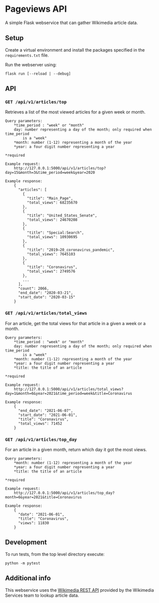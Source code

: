 # Pageviews API

A simple Flask webservice that can gather Wikimedia article data.

## Setup

Create a virtual environment and install the packages specified in the
`requirements.txt` file.

Run the webserver using:
```
flask run [--reload | --debug]
```

## API

### `GET /api/v1/articles/top`

Retrieves a list of the most viewed articles for a given week or month.

```
Query parameters:
    *time_period : "week" or "month"
    day: number representing a day of the month; only required when time_period
        is a "week"
    *month: number (1-12) representing a month of the year
    *year: a four digit number representing a year

*required

Example request:
    http://127.0.0.1:5000/api/v1/articles/top?day=15&month=3&time_period=week&year=2020

Example response:
    {
      "articles": [
        {
          "title": "Main_Page",
          "total_views": 68235670
        },
        {
          "title": "United_States_Senate",
          "total_views": 24670208
        },
        {
          "title": "Special:Search",
          "total_views": 10930695
        },
        {
          "title": "2019–20_coronavirus_pandemic",
          "total_views": 7645103
        },
        {
          "title": "Coronavirus",
          "total_views": 2749576
        },
        ...
      ],
      "count": 2066,
      "end_date": "2020-03-21",
      "start_date": "2020-03-15"
    }
```

### `GET /api/v1/articles/total_views`

For an article, get the total views for that article in a given a week or a
month.

```
Query parameters:
    *time_period : "week" or "month"
    day: number representing a day of the month; only required when time_period
        is a "week"
    *month: number (1-12) representing a month of the year
    *year: a four digit number representing a year
    *title: the title of an article

*required

Example request:
    http://127.0.0.1:5000/api/v1/articles/total_views?day=1&month=6&year=2021&time_period=week&title=Coronavirus

Example response:
    {
      "end_date": "2021-06-07",
      "start_date": "2021-06-01",
      "title": "Coronavirus",
      "total_views": 71452
    }
```

### `GET /api/v1/articles/top_day`

For an article in a given month, return which day it got the most views.

```
Query parameters:
    *month: number (1-12) representing a month of the year
    *year: a four digit number representing a year
    *title: the title of an article

*required

Example request:
    http://127.0.0.1:5000/api/v1/articles/top_day?month=6&year=2021&title=Coronavirus

Example response:
    {
      "date": "2021-06-01",
      "title": "Coronavirus",
      "views": 11830
    }
```

## Development

To run tests, from the top level directory execute:
```
python -m pytest
```

## Additional info

This webservice uses the [Wikimedia REST API](https://wikimedia.org/api/rest_v1/)
provided by the Wikimedia Services team to lookup article data.
